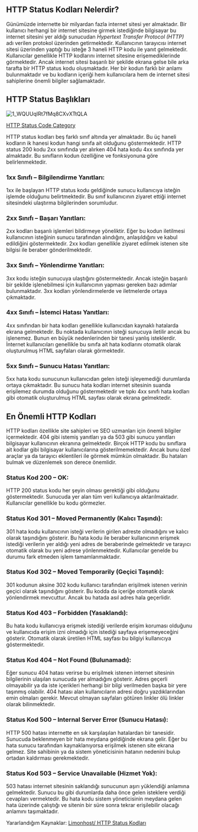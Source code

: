 ## HTTP Status Kodları Nelerdir?

Günümüzde internette bir milyardan fazla internet sitesi yer almaktadır. Bir kullanıcı herhangi bir internet sitesine girmek istediğinde bilgisayar bu internet sitesini yer aldığı sunucudan _Hypertext Transfer Protocol (HTTP)_ adı verilen protokol üzerinden getirmektedir. Kullanıcının tarayıcısı internet sitesi üzerinden yaptığı bu isteğe 3 haneli HTTP kodu ile yanıt gelmektedir. Kullanıcılar genellikle HTTP kodlarını internet sitesine erişemediklerinde görmektedir. Ancak internet sitesi başarılı bir şekilde ekrana gelse bile arka tarafta bir HTTP status kodu oluşmaktadır. Her bir kodun farklı bir anlamı bulunmaktadır ve bu kodların içeriği hem kullanıcılara hem de internet sitesi sahiplerine önemli bilgiler sağlamaktadır.


## HTTP Status Başlıkları

![1_WQUUqIRt7fMq8CXvXTtQLA](https://user-images.githubusercontent.com/47225405/193270031-9a9d7004-eaf3-4d6b-b204-6ac811c13c6d.png)

[HTTP Status Code Category](https://mbilgil0.medium.com/http-status-code-9cb5bc7aafce)

HTTP status kodları beş farklı sınıf altında yer almaktadır. Bu üç haneli kodların ik hanesi kodun hangi sınıfa ait olduğunu göstermektedir. HTTP status 200 kodu 2xx sınıfında yer alırken 404 hata kodu 4xx sınıfında yer almaktadır. Bu sınıfların kodun özelliğine ve fonksiyonuna göre belirlenmektedir.


### 1xx Sınıfı – Bilgilendirme Yanıtları: 
1xx ile başlayan HTTP status kodu geldiğinde sunucu kullanıcıya isteğin işlemde olduğunu belirtmektedir. Bu sınıf kullanıcının ziyaret ettiği internet sitesindeki ulaştırma bilgilerinden sorumludur.

### 2xx Sınıfı – Başarı Yanıtları: 
2xx kodları başarılı işlemleri bildirmeye yöneliktir. Eğer bu kodun iletilmesi kullanıcının isteğinin sunucu tarafından alındığını, anlaşıldığını ve kabul edildiğini göstermektedir. 2xx kodları genellikle ziyaret edilmek istenen site bilgisi ile beraber gönderilmektedir.

### 3xx Sınıfı – Yönlendirme Yanıtları: 
3xx kodu isteğin sunucuya ulaştığını göstermektedir. Ancak isteğin başarılı bir şekilde işlenebilmesi için kullanıcının yapması gereken bazı adımlar bulunmaktadır. 3xx kodları yönlendirmelerde ve iletmelerde ortaya çıkmaktadır.

### 4xx Sınıfı – İstemci Hatası Yanıtları: 
4xx sınıfından bir hata kodları genellikle kullanıcıdan kaynaklı hatalarda ekrana gelmektedir. Bu noktada kullanıcının isteği sunucuya iletilir ancak bu işlenemez. Bunun en büyük nedenlerinden bir tanesi yanlış isteklerdir. İnternet kullanıcıları genellikle bu sınıfa ait hata kodlarını otomatik olarak oluşturulmuş HTML sayfaları olarak görmektedir.

### 5xx Sınıfı – Sunucu Hatası Yanıtları: 
5xx hata kodu sunucunun kullanıcıdan gelen isteği işleyemediği durumlarda ortaya çıkmaktadır. Bu sunucu hata kodları internet sitesinin suanda erişilemez durumda olduğunu göstermektedir ve tıpkı 4xx sınıfı hata kodları gibi otomatik oluşturulmuş HTML sayfası olarak ekrana gelmektedir.

## En Önemli HTTP Kodları

HTTP kodları özellikle site sahipleri ve SEO uzmanları için önemli bilgiler içermektedir. 404 gibi istemiş yanıtları ya da 503 gibi sunucu yanıtları bilgisayar kullanıcının ekranına gelmektedir. Birçok HTTP kodu bu sınıflara ait kodlar gibi bilgisayar kullanıcılarına gösterilmemektedir. Ancak bunu özel araçlar ya da tarayıcı eklentileri ile görmek mümkün olmaktadır. Bu hataları bulmak ve düzenlemek son derece önemlidir.


### Status Kod 200 – OK: 
HTTP 200 status kodu her şeyin olması gerektiği gibi olduğunu göstermektedir. Sunucuda yer alan tüm veri kullanıcıya aktarılmaktadır. Kullanıcılar genellikle bu kodu görmezler.

### Status Kod 301 – Moved Permanently (Kalıcı Taşındı): 
301 hata kodu kullanıcının isteği verilerin girilen adreste olmadığını ve kalıcı olarak taşındığını gösterir. Bu hata kodu ile beraber kullanıcının erişmek istediği verilerin yer aldığı yeni adres de beraberinde gelmektedir ve tarayıcı otomatik olarak bu yeni adrese yönlenmektedir. Kullanıcılar genelde bu durumu fark etmeden işlem tamamlanmaktadır.

### Status Kod 302 – Moved Temporarily (Geçici Taşındı): 
301 kodunun aksine 302 kodu kullanıcı tarafından erişilmek istenen verinin geçici olarak taşındığını gösterir. Bu kodda da içeriğe otomatik olarak yönlendirmek mevcuttur. Ancak bu hatada asıl adres hala geçerlidir.

### Status Kod 403 – Forbidden (Yasaklandı): 
Bu hata kodu kullanıcıya erişmek istediği verilerde erişim koruması olduğunu ve kullanıcıda erişim izni olmadığı için istediği sayfaya erişemeyeceğini gösterir. Otomatik olarak üretilen HTML sayfası bu bilgiyi kullanıcıya göstermektedir.

### Status Kod 404 – Not Found (Bulunamadı): 
Eğer sunucu 404 hatası verirse bu erişilmek istenen internet sitesinin bilgilerinin ulaşılan sunucuda yer almadığını gösterir. Adres geçerli olmayabilir ya da iste içerikleri herhangi bir bilgi verilmeden başka bir yere taşınmış olabilir. 404 hatası alan kullanıcıların adresi doğru yazdıklarından emin olmaları gerekir. Mevcut olmayan sayfaları götüren linkler ölü linkler olarak bilinmektedir.

### Status Kod 500 – Internal Server Error (Sunucu Hatası): 
HTTP 500 hatası internette en sık karşılaşılan hatalardan bir tanesidir. Sunucuda beklenmeyen bir hata meydana geldiğinde ekrana gelir. Eğer bu hata sunucu tarafından kaynaklanıyorsa erişilmek istenen site ekrana gelmez. Site sahibinin ya da sistem yöneticisinin hatanın nedenini bulup ortadan kaldırması gerekmektedir.

### Status Kod 503 – Service Unavailable (Hizmet Yok): 
503 hatası internet sitesinin saklandığı sunucunun aşırı yüklendiği anlamına gelmektedir. Sunucu bu gibi durumlarda daha önce gelen isteklere verdiği cevapları vermektedir. Bu hata kodu sistem yöneticisinin meydana gelen hata üzerinde çalıştığı ve sitenin bir süre sonra tekrar erişilebilir olacağı anlamını taşımaktadır.


Yararlandığım Kaynaklar: [Limonhost/ HTTP Status Kodları](https://www.limonhost.net/makaleler/nedir/http-status-kodlari-nelerdir/)

